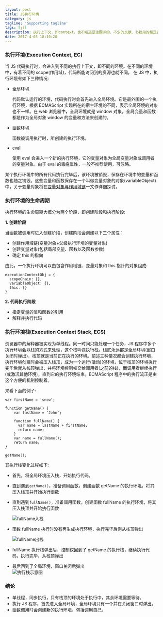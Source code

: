 ```yaml
---
layout: post
title: JS执行环境
category: js
tagline: 'Supporting tagline'
tags: [js]
description: 执行上下文，即context，也不知道是谁翻译的，不少的文献、书籍用的都是这个词。还记得第一次接触这个词时的惆怅、迷惘、不知所措，扶了扶眼镜，翻开大辞典，还是翻译成环境比较接地气。JS执行上下文，即JS的执行环境。
date: 2017-4-03 18:10:20
---
```


### 执行环境(Execution Context, EC)

当 JS 代码执行时，会进入到不同的执行上下文，即不同的环境。在不同的环境中，有着不同的 scope(作用域)，代码所能访问到的资源也就不同。
在 JS 中，执行环境有如下三种情况:

- 全局环境

  代码默认运行的环境，代码执行时会首先进入全局环境。它是最外围的一个执行环境，根据 ECMAScript 实现所在的宿主环境的不同，表示全局环境的对象也不一样。在 web 浏览器中，全局环境就是 window 对象。全局变量和函数都是作为全局对象 window 的变量和方法来创建的。

- 函数环境

  函数被调用执行时，所创建的执行环境。

- eval

  使用 eval 会进入一个新的执行环境，它的变量对象为全局变量对象或调用者的变量对象。由于 eval 的毒瘤属性，一般不推荐使用，可忽略。

某个执行环境中的所有代码执行完毕后，该环境被销毁，保存在环境中的变量和函数也随之销毁。这些变量和函数保存在一个叫做变量对象的对象(variableObject)中，关于变量对象将在[变量对象与作用域链](https://juejin.im/post/5ca062f0e51d4556a05cf45c)一文作详细探讨。

### 执行环境的生命周期

执行环境的生命周期大概分为两个阶段，即创建阶段和执行阶段:

**1. 创建阶段**

当函数被调用时进入创建阶段，创建阶段会创建以下三个属性：

- 创建作用域链(变量对象+父级执行环境的变量对象)
- 创建变量对象(包括局部变量、函数以及函数参数)
- 确定 this 的指向

由此，一个执行环境可以由包含作用域链、变量对象和 this 指针的对象组成:

```
executionContextObj = {
  scopeChain: {},
  variableObject: {},
  this: {}
}
```

**2. 代码执行阶段**

- 指定变量的值和函数的引用
- 解释并执行代码

### 执行环境栈(Execution Context Stack, ECS)

浏览器中的解释器被实现为单线程，同一时间只能处理一个任务，JS 程序中多个执行环境会以栈的方式来处理，这个栈叫做执行栈。栈底永远都是全局环境(窗口关闭时弹出)，栈顶就是当前正在执行的环境。前述三种情况都会创建执行环境，执行环境创建时会被压入栈顶，成为一个运行(活动)的环境，位于栈顶的环境执行完毕后就从栈顶弹出，并将环境控制权交给调用者(之前的栈)，而调用者继续执行(或激活其他环境)，直到它的执行环境结束。ECMAScript 程序中的执行流正是由这个方便的机制控制着。

来看下面的例子:

```
var firstName = 'snow';

function getName() {
    var lastName = 'John';

    function fullName() {
      var name = lastName + firstName;
      return name;
    }
    var name = fullName();
    return name;
}

getName();
```

其执行栈变化过程如下:

- 首先，将全局环境压入栈，开始执行代码，
- 直到遇到`getName()`，准备调用函数，创建函数 getName 的执行环境，将其压入栈顶并开始执行函数
- 直到遇到`fullName()`，准备调用函数，创建函数 fullName 的执行环境，将其压入栈顶并开始执行函数

  <img style="display:block; margin: auto;" alt="fullName入栈" src="https://p1-jj.byteimg.com/tos-cn-i-t2oaga2asx/gold-user-assets/2019/4/17/16a2a74a7233075f~tplv-t2oaga2asx-watermark.awebp" />

- 函数 fullName 执行时没有再生成执行环境，执行完毕后则从栈顶弹出

  <img style="display:block; margin: auto;" alt="fullName出栈" src="https://p1-jj.byteimg.com/tos-cn-i-t2oaga2asx/gold-user-assets/2019/4/17/16a2a74a7455b266~tplv-t2oaga2asx-watermark.awebp" />

- fullName 执行栈弹出后，控制权回到了 getName 的执行栈，继续执行代码，执行完毕，从栈顶弹出
- 最后回到了全局环境，窗口关闭后弹出
  <img style="display:block; margin: auto;" alt="执行栈示意图" src="https://p1-jj.byteimg.com/tos-cn-i-t2oaga2asx/gold-user-assets/2019/4/17/16a2a74a717443db~tplv-t2oaga2asx-watermark.awebp" />

### 结论

- 单线程，同步执行，只有栈顶的环境处于执行中，其余环境需要等待。
- 执行 JS 程序，首先进入全局环境，全局环境只有一个并在关闭窗口时弹出。
- 函数调用时会创建新的执行环境，包括调用自己。
